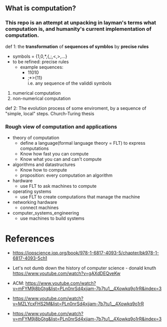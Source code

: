 ## What is computation?
### This repo is an attempt at unpacking in layman's terms what computation is, and humanity's current implementation of computation.

def 1: the **transformation** of **sequences of symblos** by **precise rules**

- symbols = {1,0,\*,{,;,<,>,...}
- to be refined: precise rules
  - example sequences:
    - 11010
    - ;\*>{11}  
      i.e. any sequence of the validdi symbols

1. numerical computation
2. non-numerical computation

def 2: The evolution process of some enviroment, by a sequence of "simple, local" steps. Church-Turing thesis


### Rough view of computation and applications

- theory of computation
  - define a language(formal language theory = FLT) to express computations
  - Know how fast you can compute
  - Know what you can and can't compute
- algorithms and datastructures
  - Know how to compute
  - proposition: every computation an algorithm
- hardware
  - use FLT to ask machines to compute
- operating systems
  - use FLT to create computations that manage the machine
- networking hardware
  - connect machines
- computer_systems_engineering
  - use machines to build systems

# References

- https://iopscience.iop.org/book/978-1-6817-4093-5/chapter/bk978-1-6817-4093-5ch1

- Let's not dumb down the history of computer science - donald knuth
https://www.youtube.com/watch?v=gAXdDEQveKw

- ACM: https://www.youtube.com/watch?v=mFYM9j8bGtg&list=PLn0nrSd4xjjam-7b7tu1__4Xowkq9o1rR&index=3

- https://www.youtube.com/watch?v=MZLYcxFHS2M&list=PLn0nrSd4xjjam-7b7tu1__4Xowkq9o1rR

- https://www.youtube.com/watch?v=mFYM9j8bGtg&list=PLn0nrSd4xjjam-7b7tu1__4Xowkq9o1rR&index=3
